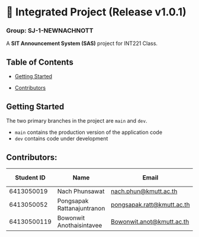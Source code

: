 ﻿# 🚀 Integrated Project (Release v1.0.1)

### **Group:  SJ-1-NEWNACHNOTT**

A **SIT Announcement System (SAS)** project for  INT221 Class.

 ## Table of Contents
- [Getting Started](#getting-started) 
<!--   - [Tools Required](#tools-required) 
   - [Installation](#installation) 
- [Development](#development) 
  -  [Sprint 1: ](#sprint-1)  
     - [Step 1: ](#step-1)
  - [Sprint 2: ](#sprint-2)
     - [Step 1: ](#step-1)
     - [Step 2: ](#step-2)
  - [Sprint 3: ](#sprint-3)
     - [Step 1: ](#step-1)
     - [Step 2: ](#step-2)
  - [Sprint 4: ](#sprint-4)        
- [Running the App](#running-the-app)
- [Deployment](#deployment) -->
- [Contributors](#contributors) 
<!-- - [Authors](#authors) 
- [Acknowledgments](#acknowledgments) -->

## Getting Started 
The two primary branches in the project are `main` and `dev`. 
-  `main` contains the production version of the application code 
-  `dev` contains code under development

## Contributors: 
| Student ID 	| Name | Email | Github Username | Contributions (%) |
| - | - | - | - | - |
| 6413050019 | Nach Phunsawat| nach.phun@kmutt.ac.th | [NACHUNACHA]| - |
| 6413050052 | Pongsapak Rattanajuntranon | pongsapak.ratt@kmutt.ac.th | [pongsapark]| - |
| 64130500119| Bowonwit Anothaisintavee | Bowonwit.anot@kmutt.ac.th | [NewBww] | - |

[//]: # 'Contributors Links' 
[NACHUNACHA]: https://github.com/NACHUNACHA
[pongsapark]: https://github.com/pongsapark
[NewBww]: https://github.com/NewBww


